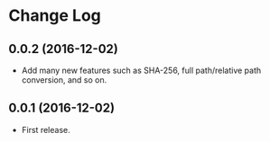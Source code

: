 # Change Log

## 0.0.2 (2016-12-02)
* Add many new features such as SHA-256, full path/relative path conversion, and so on.

## 0.0.1 (2016-12-02)
* First release.

